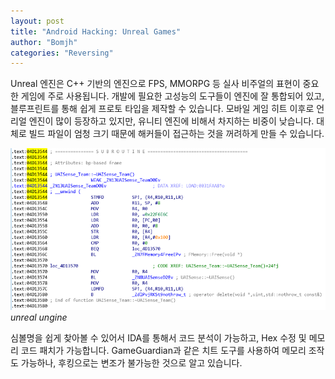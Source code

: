 ```yaml
---
layout: post
title: "Android Hacking: Unreal Games"
author: "Bomjh"
categories: "Reversing"
---
```


Unreal 엔진은 C++ 기반의 엔진으로 FPS, MMORPG 등 실사 비주얼의 표현이 중요한 게임에 주로 사용됩니다. 개발에 필요한 고성능의 도구들이 엔진에 잘 통합되어 있고, 블루프린트를 통해 쉽게 프로토 타입을 제작할 수 있습니다. 모바일 게임 히트 이후로 언리얼 엔진이 많이 등장하고 있지만, 유니티 엔진에 비해서 차지하는 비중이 낮습니다. 대체로 빌드 파일이 엄청 크기 때문에 해커들이 접근하는 것을 꺼려하게 만들 수 있습니다.

![unreal1](https://raw.githubusercontent.com/bomjh/bomjh.github.io/master/assets/unreal1.png)
_unreal ungine_

심볼명을 쉽게 찾아볼 수 있어서 IDA를 통해서 코드 분석이 가능하고, Hex 수정 및 메모리 코드 패치가 가능합니다. GameGuardian과 같은 치트 도구를 사용하여 메모리 조작도 가능하나, 후킹으로는 변조가 불가능한 것으로 알고 있습니다.
